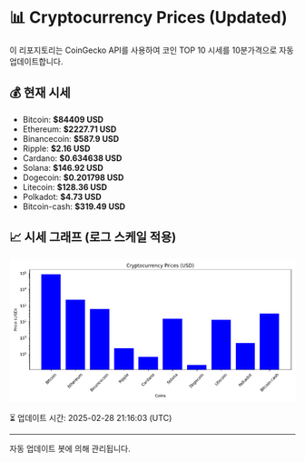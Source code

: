 
# 📊 Cryptocurrency Prices (Updated)

이 리포지토리는 CoinGecko API를 사용하여 코인 TOP 10 시세를 10분가격으로 자동 업데이트합니다.

## 💰 현재 시세
- Bitcoin: **$84409 USD**
- Ethereum: **$2227.71 USD**
- Binancecoin: **$587.9 USD**
- Ripple: **$2.16 USD**
- Cardano: **$0.634638 USD**
- Solana: **$146.92 USD**
- Dogecoin: **$0.201798 USD**
- Litecoin: **$128.36 USD**
- Polkadot: **$4.73 USD**
- Bitcoin-cash: **$319.49 USD**

## 📈 시세 그래프 (로그 스케일 적용)
![Crypto Prices](crypto_prices.png)

⏳ 업데이트 시간: 2025-02-28 21:16:03 (UTC)

---
자동 업데이트 봇에 의해 관리됩니다.
